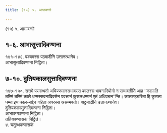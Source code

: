```yaml
---
title: (१५) ५. आभावग्गो

---
```

(१५) ५. आभावग्गो  


## १-६. आभासुत्तादिवण्णना

१४१-१४६. पञ्‍चमस्स पठमादीनि उत्तानत्थानेव।  
आभासुत्तादिवण्णना निट्ठिता।  


## ७-१०. दुतियकालसुत्तादिवण्णना

१४७-१५०. सत्तमे परमत्थतो अविज्‍जमानसभावस्स कालस्स भावनादियोगो न सम्भवतीति आह ‘‘कालाति तस्मिं तस्मिं काले धम्मस्सवनादिवसेन पवत्तानं कुसलधम्मानं एतं अधिवचन’’न्ति। कालसहचरिता हि कुसला धम्मा इध काल-सद्देन गहिता अपरस्स असम्भवतो। अट्ठमादीनि उत्तानत्थानेव।  
दुतियकालसुत्तादिवण्णना निट्ठिता।  
आभावग्गवण्णना निट्ठिता।  
ततियपण्णासकं निट्ठितं।  
४. चतुत्थपण्णासकं  